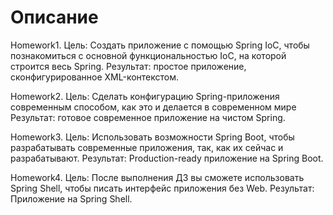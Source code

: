 # Описание

Homework1. Цель: Создать приложение с помощью Spring IoC, чтобы познакомиться с основной функциональностью IoC, на которой строится весь Spring. Результат: простое приложение, сконфигурированное XML-контекстом.

Homework2. Цель: Сделать конфигурацию Spring-приложения современным способом, как это и делается в современном мире Результат: готовое современное приложение на чистом Spring.

Homework3. Цель: Использовать возможности Spring Boot, чтобы разрабатывать современные приложения, так, как их сейчас и разрабатывают. Результат: Production-ready приложение на Spring Boot.

Homework4. Цель: После выполнения ДЗ вы сможете использовать Spring Shell, чтобы писать интерфейс приложения без Web. Результат: Приложение на Spring Shell.